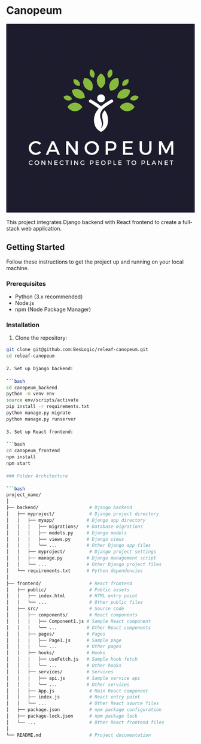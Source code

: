 # Canopeum

![Alt text](canopeum_frontend/public/Canopeum_Logo.jpg?raw=true "Logo")

This project integrates Django backend with React frontend to create a full-stack web application.

## Getting Started

Follow these instructions to get the project up and running on your local machine.

### Prerequisites

- Python (3.x recommended)
- Node.js
- npm (Node Package Manager)

### Installation

1. Clone the repository:

```bash
git clone git@github.com:BesLogic/releaf-canopeum.git
cd releaf-canopeum

2. Set up Django backend:

```bash
cd canopeum_backend
python -m venv env
source env/scripts/activate
pip install -r requirements.txt
python manage.py migrate
python manage.py runserver

3. Set up React frontend:

```bash
cd canopeum_frontend
npm install
npm start

### Folder Architecture

```bash
project_name/
│
├── backend/                   # Django backend
│   ├── myproject/             # Django project directory
│   │   ├── myapp/            # Django app directory
│   │   │   ├── migrations/   # Database migrations
│   │   │   ├── models.py     # Django models
│   │   │   ├── views.py      # Django views
│   │   │   └── ...           # Other Django app files
│   │   ├── myproject/         # Django project settings
│   │   ├── manage.py         # Django management script
│   │   └── ...               # Other Django project files
│   └── requirements.txt      # Python dependencies
│
├── frontend/                  # React frontend
│   ├── public/                # Public assets
│   │   ├── index.html         # HTML entry point
│   │   └── ...                # Other public files
│   ├── src/                   # Source code
│   │   ├── components/        # React components
│   │   │   ├── Component1.js # Sample React component
│   │   │   └── ...           # Other React components
│   │   ├── pages/            # Pages
│   │   │   ├── Page1.js      # Sample page
│   │   │   └── ...           # Other pages
│   │   ├── hooks/            # Hooks
│   │   │   ├── useFetch.js   # Sample hook fetch
│   │   │   └── ...           # Other hooks
│   │   ├── services/         # Services
│   │   │   ├── api.js        # Sample service api
│   │   │   └── ...           # Other services
│   │   ├── App.js             # Main React component
│   │   ├── index.js           # React entry point
│   │   └── ...                # Other React source files
│   ├── package.json           # npm package configuration
│   ├── package-lock.json      # npm package lock
│   └── ...                    # Other React frontend files
│
└── README.md                  # Project documentation
